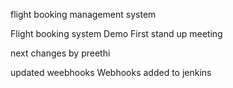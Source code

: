 
flight booking management system



Flight booking system
Demo
First stand up meeting

next changes by preethi

updated weebhooks
Webhooks added to jenkins
